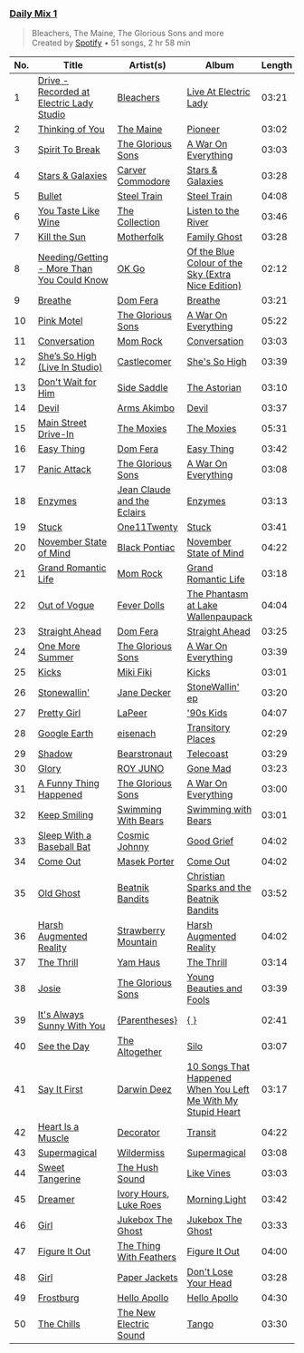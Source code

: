 ### [Daily Mix 1](https://open.spotify.com/playlist/37i9dQZF1E39Gzb56luQni)

> Bleachers, The Maine, The Glorious Sons and more<br>
> Created by [Spotify](https://open.spotify.com/user/spotify) • 51 songs, 2 hr 58 min

| No. | Title | Artist(s) | Album | Length |
|---|---|---|---|---|
| 1 | [Drive - Recorded at Electric Lady Studio](https://open.spotify.com/track/3OFAd3QrT4Ftb70SnqeHFO) | [Bleachers](https://open.spotify.com/artist/2eam0iDomRHGBypaDQLwWI) | [Live At Electric Lady](https://open.spotify.com/album/2J5axVcOeE1QQi1aa7fAbY) | 03:21 |
| 2 | [Thinking of You](https://open.spotify.com/track/3RanTwEhSCzRkoRWBr04cv) | [The Maine](https://open.spotify.com/artist/4o0pNHbyj36LPvukNqEug0) | [Pioneer](https://open.spotify.com/album/4njXV11WuwNbZK1Cv03fEW) | 03:02 |
| 3 | [Spirit To Break](https://open.spotify.com/track/0BKdMRNwQVszlzUQWDk4cM) | [The Glorious Sons](https://open.spotify.com/artist/5CPxrqCStgt6AfI4fLiedH) | [A War On Everything](https://open.spotify.com/album/3XI6zViavQ6b7uTwdKGeWc) | 03:03 |
| 4 | [Stars & Galaxies](https://open.spotify.com/track/04DCTRWJPjW7vE0wAZwseB) | [Carver Commodore](https://open.spotify.com/artist/0JYBvQbg4xyCfKy1S5YGpU) | [Stars & Galaxies](https://open.spotify.com/album/4USlzWutiBdOn7QwrF8ev0) | 03:28 |
| 5 | [Bullet](https://open.spotify.com/track/1lmCfK7YeWDkjMozM6IIWx) | [Steel Train](https://open.spotify.com/artist/21GlDdSK6L1AvnMSbKh4Ut) | [Steel Train](https://open.spotify.com/album/3XkTBYbtXxJ2HrII6sfgbI) | 04:08 |
| 6 | [You Taste Like Wine](https://open.spotify.com/track/7agKHhiI7ubqzf6sgWkNjp) | [The Collection](https://open.spotify.com/artist/3sva1UjOJOx6cGISZOpItl) | [Listen to the River](https://open.spotify.com/album/3rjniaRobF7o2omrftJIqO) | 03:46 |
| 7 | [Kill the Sun](https://open.spotify.com/track/34uXlhi3eN9jpO95CgeV0o) | [Motherfolk](https://open.spotify.com/artist/70fUpxdAr6t0LJw3xJmMhm) | [Family Ghost](https://open.spotify.com/album/4wOpcPLdWnzhU28kubGRXC) | 03:28 |
| 8 | [Needing/Getting - More Than You Could Know](https://open.spotify.com/track/4wyLD1oTSKfLNGSy7J7Nbj) | [OK Go](https://open.spotify.com/artist/3hozsZ9hqNq7CoBGYNlFTz) | [Of the Blue Colour of the Sky (Extra Nice Edition)](https://open.spotify.com/album/5TuhfXz9e8R24EL0z6oePg) | 02:12 |
| 9 | [Breathe](https://open.spotify.com/track/5aHb9Wo4BhRjZNdDHXtLBN) | [Dom Fera](https://open.spotify.com/artist/2qmjAtWVjMPWHHDdWilU6a) | [Breathe](https://open.spotify.com/album/5Ub9l36U2QAeL8Dr5xTZKh) | 03:21 |
| 10 | [Pink Motel](https://open.spotify.com/track/2DY6d9yfLaxSHJ0NVARAQq) | [The Glorious Sons](https://open.spotify.com/artist/5CPxrqCStgt6AfI4fLiedH) | [A War On Everything](https://open.spotify.com/album/3XI6zViavQ6b7uTwdKGeWc) | 05:22 |
| 11 | [Conversation](https://open.spotify.com/track/4B5QZfw1nOfQelPSWAGgPY) | [Mom Rock](https://open.spotify.com/artist/6xwv9O4HYAqPMp1bbSqufi) | [Conversation](https://open.spotify.com/album/22oWPNl8pg87D2e7DvNFgM) | 03:03 |
| 12 | [She’s So High (Live In Studio)](https://open.spotify.com/track/3lsdCWSgm8s5Pt16YLbmOt) | [Castlecomer](https://open.spotify.com/artist/7tnWJfXaJmFO6vv5WFN2K0) | [She's So High](https://open.spotify.com/album/71aTSlrjEAeX0a4hGNothU) | 03:39 |
| 13 | [Don't Wait for Him](https://open.spotify.com/track/40WtxnJ7ezY4FY44C3Txg7) | [Side Saddle](https://open.spotify.com/artist/4xuWl9MpICwyNQIIlsUPNT) | [The Astorian](https://open.spotify.com/album/1Dmh8UsF99xjf6JEfyYKK2) | 03:10 |
| 14 | [Devil](https://open.spotify.com/track/5l44LAbciy1RvxzmEWVQR8) | [Arms Akimbo](https://open.spotify.com/artist/5vuEKqaoIXJjZWOGxfXCzN) | [Devil](https://open.spotify.com/album/0wNOlOvPCv85YLu2tOJbUd) | 03:37 |
| 15 | [Main Street Drive-In](https://open.spotify.com/track/7Ms1biuhCbWwofnYxVd3zj) | [The Moxies](https://open.spotify.com/artist/4j1JRpffZI8f7FJpRtkRyw) | [The Moxies](https://open.spotify.com/album/03PruhNrDW7VuScmn1crix) | 05:31 |
| 16 | [Easy Thing](https://open.spotify.com/track/7jtWhbOvAbtmZNl6ca6YvE) | [Dom Fera](https://open.spotify.com/artist/2qmjAtWVjMPWHHDdWilU6a) | [Easy Thing](https://open.spotify.com/album/0Uzliyh80coDCoGHkAn5Ov) | 03:42 |
| 17 | [Panic Attack](https://open.spotify.com/track/6eWN7PtLEoaae2qasDeWTA) | [The Glorious Sons](https://open.spotify.com/artist/5CPxrqCStgt6AfI4fLiedH) | [A War On Everything](https://open.spotify.com/album/3XI6zViavQ6b7uTwdKGeWc) | 03:08 |
| 18 | [Enzymes](https://open.spotify.com/track/6JJ2NjBm3oSJjP3sMswSM2) | [Jean Claude and the Eclairs](https://open.spotify.com/artist/7k9WtW2oTAPRJEhQs5IT5J) | [Enzymes](https://open.spotify.com/album/5ifwIBjVMTIrojXsqGhYt1) | 03:13 |
| 19 | [Stuck](https://open.spotify.com/track/2XAeV1EHYkj7lpX06bX77O) | [One11Twenty](https://open.spotify.com/artist/6Q6ihEGDbwzz1GUjerKPRL) | [Stuck](https://open.spotify.com/album/2DpneitCWoyah1r2XJ8EPB) | 03:41 |
| 20 | [November State of Mind](https://open.spotify.com/track/5FH0kO3IEymkeqGTSbyFq0) | [Black Pontiac](https://open.spotify.com/artist/7p24SkpCc94fUK8rPK3JHm) | [November State of Mind](https://open.spotify.com/album/6SJwVFuUkT3AeNVrG3ZqcJ) | 04:22 |
| 21 | [Grand Romantic Life](https://open.spotify.com/track/2sL9oNbbcToqV7CKnpHUzm) | [Mom Rock](https://open.spotify.com/artist/6xwv9O4HYAqPMp1bbSqufi) | [Grand Romantic Life](https://open.spotify.com/album/4TN7Zkl7TnC2J1ETVWXb2a) | 03:18 |
| 22 | [Out of Vogue](https://open.spotify.com/track/32l2qkI8F8mPyeLVdGhmEe) | [Fever Dolls](https://open.spotify.com/artist/3KeGbFp8QkzaknOW0sLexS) | [The Phantasm at Lake Wallenpaupack](https://open.spotify.com/album/1QgnlQM3X0hH7D1FeB7Ltt) | 04:04 |
| 23 | [Straight Ahead](https://open.spotify.com/track/6SYbD1qFYSKRoU0utE4gab) | [Dom Fera](https://open.spotify.com/artist/2qmjAtWVjMPWHHDdWilU6a) | [Straight Ahead](https://open.spotify.com/album/1IobDszfvSoWlIf6tQyjeA) | 03:25 |
| 24 | [One More Summer](https://open.spotify.com/track/6fn1NidSfA5KYJtoenAEGK) | [The Glorious Sons](https://open.spotify.com/artist/5CPxrqCStgt6AfI4fLiedH) | [A War On Everything](https://open.spotify.com/album/3XI6zViavQ6b7uTwdKGeWc) | 03:39 |
| 25 | [Kicks](https://open.spotify.com/track/70ydUOibvX17LirnIwbIUt) | [Miki Fiki](https://open.spotify.com/artist/1O1r2qVtIFqlTJoB4jsJKd) | [Kicks](https://open.spotify.com/album/3MfcQhvHUsYAztC6NQ23fk) | 03:01 |
| 26 | [Stonewallin'](https://open.spotify.com/track/4FJCtKyh62FUn1XoARF694) | [Jane Decker](https://open.spotify.com/artist/6gwexMlbo78wmlBF8U2V6r) | [StoneWallin' ep](https://open.spotify.com/album/6iqV9RBfxKsCQChJe8wvxG) | 03:20 |
| 27 | [Pretty Girl](https://open.spotify.com/track/6k7XKEdFxepEpxbwjeOZqI) | [LaPeer](https://open.spotify.com/artist/6rPGKWFVuwuRPPuh1QitHc) | ['90s Kids](https://open.spotify.com/album/5m0Qi0Nb6i8sQSqUu6HL69) | 04:07 |
| 28 | [Google Earth](https://open.spotify.com/track/4IUXrIvqGk0XMxuXnwJo8m) | [eisenach](https://open.spotify.com/artist/0RO451V3eGOiatc3IQXtG7) | [Transitory Places](https://open.spotify.com/album/1gKHcViomHY6feWQXoSuSk) | 02:29 |
| 29 | [Shadow](https://open.spotify.com/track/7MeUp2FtccINi9zxXf9hdO) | [Bearstronaut](https://open.spotify.com/artist/0zXLoQzzGrLfbk0xdr1os6) | [Telecoast](https://open.spotify.com/album/6B3t32pEGSCk30KPXBgFfF) | 03:29 |
| 30 | [Glory](https://open.spotify.com/track/7B2qjYAWq1qFlEXGnu2SKW) | [ROY JUNO](https://open.spotify.com/artist/01l1TAB742J0NooCw5KfMd) | [Gone Mad](https://open.spotify.com/album/0Q2BY7XI5roJlsz8u1AHqM) | 03:23 |
| 31 | [A Funny Thing Happened](https://open.spotify.com/track/6IHiJ1aUoCWkwr5RdSh7ZW) | [The Glorious Sons](https://open.spotify.com/artist/5CPxrqCStgt6AfI4fLiedH) | [A War On Everything](https://open.spotify.com/album/3XI6zViavQ6b7uTwdKGeWc) | 03:00 |
| 32 | [Keep Smiling](https://open.spotify.com/track/0XlFZUCWKvL3nQgnllfWH7) | [Swimming With Bears](https://open.spotify.com/artist/7fvjtxGJoVNFZf1rGddHSD) | [Swimming with Bears](https://open.spotify.com/album/1yghhl32AgveAekKwDx1ra) | 03:01 |
| 33 | [Sleep With a Baseball Bat](https://open.spotify.com/track/6HfUOvYn45SwpaddmuA8oe) | [Cosmic Johnny](https://open.spotify.com/artist/5RL3N9S3sZ2PaNAyQbodos) | [Good Grief](https://open.spotify.com/album/6NGTXopAqcNUeZ3LGCOmNy) | 04:02 |
| 34 | [Come Out](https://open.spotify.com/track/3JkcPEiVQtTfS0rixsJM3e) | [Masek Porter](https://open.spotify.com/artist/2ebNEBhrMUcPdSG5P4Ovf1) | [Come Out](https://open.spotify.com/album/17wkpHFyI3L24Lyoe72UQr) | 04:02 |
| 35 | [Old Ghost](https://open.spotify.com/track/33wczBFm7WorUeMTPp8NDw) | [Beatnik Bandits](https://open.spotify.com/artist/1vA1dWkhhQJDDS6Z4HgiMW) | [Christian Sparks and the Beatnik Bandits](https://open.spotify.com/album/5i3kHnQH0SR2LXJZNQtybL) | 03:52 |
| 36 | [Harsh Augmented Reality](https://open.spotify.com/track/1VsVY1ySdH3nVSWnLT5vCf) | [Strawberry Mountain](https://open.spotify.com/artist/6v69fIFhI2VqebXUWcvWU1) | [Harsh Augmented Reality](https://open.spotify.com/album/0RAncxmZJJhL56IH2rFF2a) | 04:02 |
| 37 | [The Thrill](https://open.spotify.com/track/7y04ujW6SdgOFHtHvqGkBB) | [Yam Haus](https://open.spotify.com/artist/0rSavBIQ6PthnW6brWugNL) | [The Thrill](https://open.spotify.com/album/66IGIu9qtDwY7ckoyULoG4) | 03:14 |
| 38 | [Josie](https://open.spotify.com/track/0KHwSxopuPfegWvsKkQCC7) | [The Glorious Sons](https://open.spotify.com/artist/5CPxrqCStgt6AfI4fLiedH) | [Young Beauties and Fools](https://open.spotify.com/album/7bauAaXGIb5m0O5zliJKwE) | 03:39 |
| 39 | [It's Always Sunny With You](https://open.spotify.com/track/4pF42a0ckjj7S0g2U4twgI) | [{Parentheses}](https://open.spotify.com/artist/2M5FAo9wD9hyBf2aZEIIg6) | [{ }](https://open.spotify.com/album/6AlnWCxhtYkMF2gq30omFn) | 02:41 |
| 40 | [See the Day](https://open.spotify.com/track/6zjzo6BRdYdOmALwt6TauD) | [The Altogether](https://open.spotify.com/artist/6LipWEhF4zwwRY8hFtCQHc) | [Silo](https://open.spotify.com/album/7gMJ73FNHGu8YHP3Kkt9Vd) | 03:07 |
| 41 | [Say It First](https://open.spotify.com/track/25giXgJlBcUMhTsWrOERCs) | [Darwin Deez](https://open.spotify.com/artist/5ERkupmHea6uS0nwKr2zcz) | [10 Songs That Happened When You Left Me With My Stupid Heart](https://open.spotify.com/album/5tOkZSNfya5Y9d6whkLWTS) | 03:17 |
| 42 | [Heart Is a Muscle](https://open.spotify.com/track/24sVM2JVdnvVyUzltaAHV5) | [Decorator](https://open.spotify.com/artist/1CplTPi43L6iFj0gLg2LDa) | [Transit](https://open.spotify.com/album/0jbFL6OiGaVwYL0AwNdH5U) | 04:22 |
| 43 | [Supermagical](https://open.spotify.com/track/5R1onb9wFTipOMUSyo07Ff) | [Wildermiss](https://open.spotify.com/artist/7K9fyLw4RPBp8PIFkif2eB) | [Supermagical](https://open.spotify.com/album/4YLxiB9Kn8Fb9B2jhw3nbA) | 03:08 |
| 44 | [Sweet Tangerine](https://open.spotify.com/track/3fMxeVaHO93ENmGJtNwpfm) | [The Hush Sound](https://open.spotify.com/artist/1RCoE2Dq19lePKhPzt9vM5) | [Like Vines](https://open.spotify.com/album/3sYfvpmvDAZLbawkDZN2fi) | 03:03 |
| 45 | [Dreamer](https://open.spotify.com/track/5ax60aZRwcKKgoolJYy6HE) | [Ivory Hours](https://open.spotify.com/artist/5PUjuECa4PgAJ4wpKSLpfA), [Luke Roes](https://open.spotify.com/artist/4musCItyvLBJYaHClwbTLd) | [Morning Light](https://open.spotify.com/album/1rQI1QaV3Bts8iIy4byIjm) | 03:42 |
| 46 | [Girl](https://open.spotify.com/track/63OB8oKmBUUYiRtrRtFCvX) | [Jukebox The Ghost](https://open.spotify.com/artist/0L8jXe7QeS9oYUoXbANmX4) | [Jukebox The Ghost](https://open.spotify.com/album/3K5jW2vkunhourPeQ3DiwV) | 03:33 |
| 47 | [Figure It Out](https://open.spotify.com/track/1jyfHK1C7boXOTqz6vsR1N) | [The Thing With Feathers](https://open.spotify.com/artist/3fJAImowfWb7c7e2Fy6hUF) | [Figure It Out](https://open.spotify.com/album/2qfAtlCwVw2KoN8sdhv216) | 04:00 |
| 48 | [Girl](https://open.spotify.com/track/2QY3d6r7PfluaDJYtbETkh) | [Paper Jackets](https://open.spotify.com/artist/0KEfVBmICmpC27KeKeV08K) | [Don't Lose Your Head](https://open.spotify.com/album/36ybMD8eRmejs0kpefro93) | 03:28 |
| 49 | [Frostburg](https://open.spotify.com/track/6NYGyhiUhJpEQSRJ2yGJka) | [Hello Apollo](https://open.spotify.com/artist/5HDvYc2jXGJ07hdWpeSXOt) | [Hello Apollo](https://open.spotify.com/album/1yM6Vz3YYU0U8QuwzMGrdV) | 04:30 |
| 50 | [The Chills](https://open.spotify.com/track/16IxGEfMEld2rHz8FBFdtw) | [The New Electric Sound](https://open.spotify.com/artist/33Y5JkVwK4c1H8YhuG3zze) | [Tango](https://open.spotify.com/album/56uX6TD9940ALOUm0IRJxH) | 03:30 |
